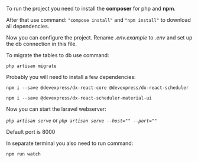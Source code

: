 To run the project you need to install the **composer** for php and **npm**.

After that use command: `"compose install"` and `"npm install"` to download all dependencies.

Now you can configure the project. Rename _.env.example_ to _.env_ and set up the db connection in this file.

To migrate the tables to db use command: 

`php artisan migrate`

Probably you will need to install a few dependencies: 

`npm i --save @devexpress/dx-react-core @devexpress/dx-react-scheduler`

`npm i --save @devexpress/dx-react-scheduler-material-ui`

Now you can start the laravel webserver: 

_`php artisan serve`_ or _`php artisan serve --host="" --port=""`_

Default port is 8000

In separate terminal you also need to run command: 

`npm run watch`




